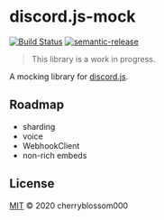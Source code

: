 # discord.js-mock

<!-- markdownlint-disable MD013 -->
[![Build Status](https://img.shields.io/github/workflow/status/cherryblossom000/discord.js-mock/CI?logo=github&style=for-the-badge)](https://github.com/cherryblossom000/discord.js-mock/actions/workflows/ci.yml)
[![semantic-release](https://img.shields.io/badge/%20%20%F0%9F%93%A6%F0%9F%9A%80-semantic--release-e10079.svg?style=for-the-badge)](https://github.com/semantic-release/semantic-release)
<!-- markdownlint-enable MD013 -->

> This library is a work in progress.

A mocking library for [discord.js](https://discord.js.org).

## Roadmap

- sharding
- voice
- WebhookClient
- non-rich embeds

## License

[MIT](LICENSE) © 2020 cherryblossom000
